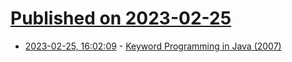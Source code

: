 # [Published on 2023-02-25](index.md)

* [2023-02-25, 16:02:09](https://lobste.rs/s/kowuur/keyword_programming_java_2007) - [Keyword Programming in Java (2007)](http://www.cs.kent.edu/~jmaletic/Prog-Comp/Papers/little07.pdf)
